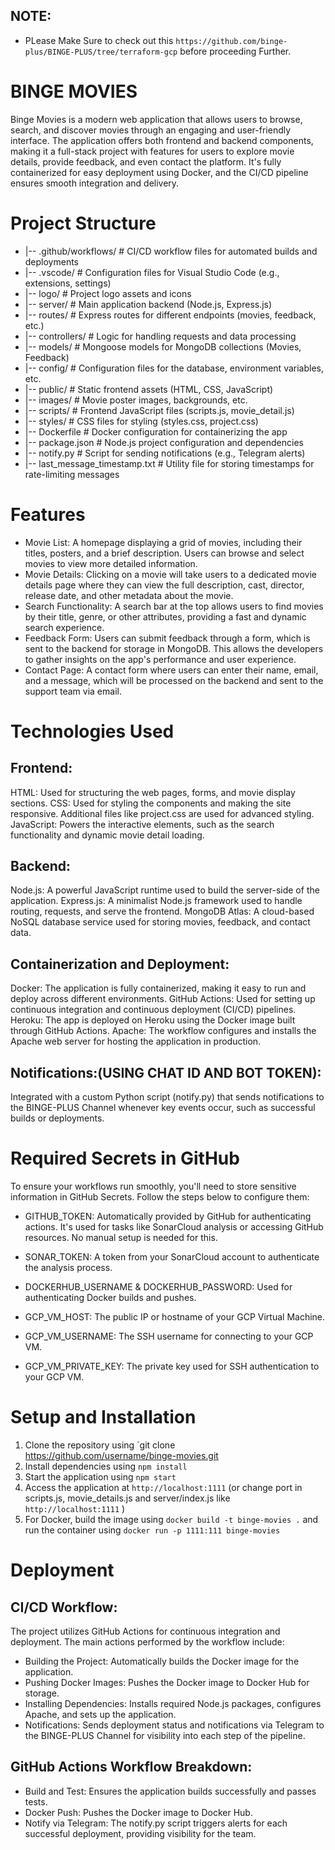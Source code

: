 ## NOTE: 
- PLease Make Sure to check out this `https://github.com/binge-plus/BINGE-PLUS/tree/terraform-gcp` before proceeding Further.

# BINGE MOVIES
Binge Movies is a modern web application that allows users to browse, search, and discover movies through an engaging and user-friendly interface. The application offers both frontend and backend components, making it a full-stack project with features for users to explore movie details, provide feedback, and even contact the platform. It's fully containerized for easy deployment using Docker, and the CI/CD pipeline ensures smooth integration and delivery.

# Project Structure
- |-- .github/workflows/      # CI/CD workflow files for automated builds and deployments
- |-- .vscode/                # Configuration files for Visual Studio Code (e.g., extensions, settings)
- |-- logo/                   # Project logo assets and icons
- |-- server/                 # Main application backend (Node.js, Express.js)
-    |-- routes/             # Express routes for different endpoints (movies, feedback, etc.)
-    |-- controllers/        # Logic for handling requests and data processing
-    |-- models/             # Mongoose models for MongoDB collections (Movies, Feedback)
-    |-- config/             # Configuration files for the database, environment variables, etc.
- |-- public/                 # Static frontend assets (HTML, CSS, JavaScript)
-    |-- images/             # Movie poster images, backgrounds, etc.
-    |-- scripts/            # Frontend JavaScript files (scripts.js, movie_detail.js)
-    |-- styles/             # CSS files for styling (styles.css, project.css)
- |-- Dockerfile              # Docker configuration for containerizing the app
- |-- package.json            # Node.js project configuration and dependencies
- |-- notify.py               # Script for sending notifications (e.g., Telegram alerts)
- |-- last_message_timestamp.txt # Utility file for storing timestamps for rate-limiting messages


# Features
- Movie List: A homepage displaying a grid of movies, including their titles, posters, and a brief description. Users can browse and select movies to view more detailed information.
- Movie Details: Clicking on a movie will take users to a dedicated movie details page where they can view the full description, cast, director, release date, and other metadata about the movie.
- Search Functionality: A search bar at the top allows users to find movies by their title, genre, or other attributes, providing a fast and dynamic search experience.
- Feedback Form: Users can submit feedback through a form, which is sent to the backend for storage in MongoDB. This allows the developers to gather insights on the app's performance and user experience.
- Contact Page: A contact form where users can enter their name, email, and a message, which will be processed on the backend and sent to the support team via email.

# Technologies Used
## Frontend:
HTML: Used for structuring the web pages, forms, and movie display sections.
CSS: Used for styling the components and making the site responsive. Additional files like project.css are used for advanced styling.
JavaScript: Powers the interactive elements, such as the search functionality and dynamic movie detail loading.

## Backend:
Node.js: A powerful JavaScript runtime used to build the server-side of the application.
Express.js: A minimalist Node.js framework used to handle routing, requests, and serve the frontend.
MongoDB Atlas: A cloud-based NoSQL database service used for storing movies, feedback, and contact data.

## Containerization and Deployment:
Docker: The application is fully containerized, making it easy to run and deploy across different environments.
GitHub Actions: Used for setting up continuous integration and continuous deployment (CI/CD) pipelines.
Heroku: The app is deployed on Heroku using the Docker image built through GitHub Actions.
Apache: The workflow configures and installs the Apache web server for hosting the application in production.

## Notifications:(USING CHAT ID AND BOT TOKEN): 
Integrated with a custom Python script (notify.py) that sends notifications to the BINGE-PLUS Channel whenever key events occur, such as successful builds or deployments.

# Required Secrets in GitHub
To ensure your workflows run smoothly, you'll need to store sensitive information in GitHub Secrets. Follow the steps below to configure them:

- GITHUB_TOKEN: Automatically provided by GitHub for authenticating actions. It's used for tasks like SonarCloud analysis or accessing GitHub resources.
No manual setup is needed for this.

- SONAR_TOKEN: A token from your SonarCloud account to authenticate the analysis process.
- DOCKERHUB_USERNAME & DOCKERHUB_PASSWORD: Used for authenticating Docker builds and pushes.
- GCP_VM_HOST: The public IP or hostname of your GCP Virtual Machine.
- GCP_VM_USERNAME: The SSH username for connecting to your GCP VM.
- GCP_VM_PRIVATE_KEY: The private key used for SSH authentication to your GCP VM.

# Setup and Installation
1. Clone the repository using `git clone https://github.com/username/binge-movies.git
2. Install dependencies using `npm install`
3. Start the application using `npm start`
4. Access the application at `http://localhost:1111` (or change port in scripts.js, movie_details.js and server/index.js like `http://localhost:1111` )
5. For Docker, build the image using `docker build -t binge-movies .` and run the container using `docker run -p 1111:111 binge-movies`

# Deployment
## CI/CD Workflow:
The project utilizes GitHub Actions for continuous integration and deployment. The main actions performed by the workflow include:

- Building the Project: Automatically builds the Docker image for the application.
- Pushing Docker Images: Pushes the Docker image to Docker Hub for storage.
- Installing Dependencies: Installs required Node.js packages, configures Apache, and sets up the application.
- Notifications: Sends deployment status and notifications via Telegram to the BINGE-PLUS Channel for visibility into each step of the pipeline.

## GitHub Actions Workflow Breakdown:
- Build and Test: Ensures the application builds successfully and passes tests.
- Docker Push: Pushes the Docker image to Docker Hub.
- Notify via Telegram: The notify.py script triggers alerts for each successful deployment, providing visibility for the team.
